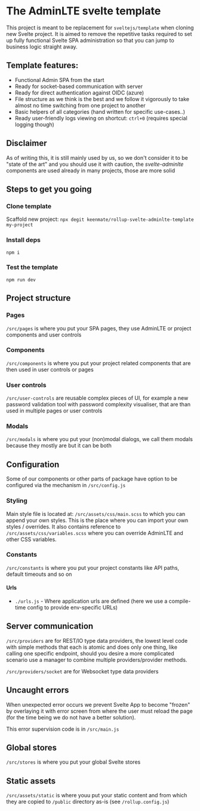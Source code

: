 # The AdminLTE svelte template
This project is meant to be replacement for `sveltejs/template` when cloning new Svelte project.
It is aimed to remove the repetitive tasks required to set up fully functional Svelte SPA administration so that you can jump to business logic straight away.

## Template features:
- Functional Admin SPA from the start
- Ready for socket-based communication with server
- Ready for direct authentication against OIDC (azure)
- File structure as we think is the best and we follow it vigorously to take almost no time switching from one project to another
- Basic helpers of all categories (hand written for specific use-cases..)
- Ready user-friendly logs viewing on shortcut: `ctrl+0` (requires special logging though)

## Disclaimer
As of writing this, it is still mainly used by us, so we don't consider it to be "state of the art" and you should use it with caution, the _svelte-adminlte_ components are used already in many projects, those are more solid 

## Steps to get you going

### Clone template
Scaffold new project: `npx degit keenmate/rollup-svelte-adminlte-template my-project`

### Install deps
`npm i`

### Test the template
`npm run dev`

## Project structure

### Pages
`/src/pages` is where you put your SPA pages, they use AdminLTE or project components and user controls

### Components 
`/src/components` is where you put your project related components that are then used in user controls or pages

### User controls
`/src/user-controls` are reusable complex pieces of UI, for example a new password validation tool with password complexity visualiser, that are than used in multiple pages or user controls

### Modals
`/src/modals` is where you put your (non)modal dialogs, we call them modals because they mostly are but it can be both

## Configuration
Some of our components or other parts of package have option to be configured via the mechanism in `/src/config.js`

### Styling
Main style file is located at: `/src/assets/css/main.scss` to which you can append your own styles. This is the place where you can import your own styles / overrides.
It also contains reference to `/src/assets/css/variables.scss` where you can override AdminLTE and other CSS variables.

### Constants
`/src/constants` is where you put your project constants like API paths, default timeouts and so on

#### Urls
- `./urls.js` - Where application urls are defined (here we use a compile-time config to provide env-specific URLs)

## Server communication
`/src/providers` are for REST/IO type data providers, the lowest level code with simple methods that each is atomic and does only one thing, like calling one specific endpoint, should you desire a more complicated scenario use a manager to combine multiple providers/provider methods.
  
`/src/providers/socket` are for Websocket type data providers

## Uncaught errors
When unexpected error occurs we prevent Svelte App to become "frozen" by overlaying it with error screen from where the user must reload the page (for the time being we do not have a better solution).
  
This error supervision code is in `/src/main.js`

## Global stores
`/src/stores` is where you put your global Svelte stores

## Static assets
`/src/assets/static` is where youu put your static content and from which they are copied to `/public` directory as-is (see `/rollup.config.js`)
